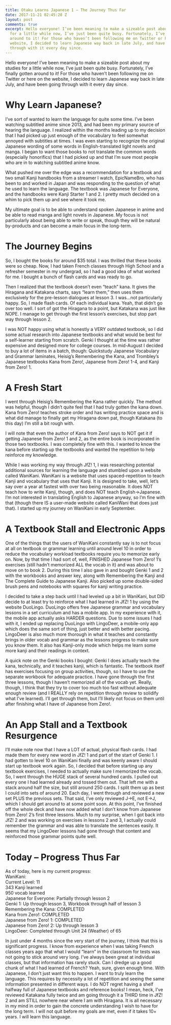 ```yaml
---
title: Otaku Learns Japanese 1 – The Journey Thus Far
date: 2017-11-21 02:45:28 Z
layout: post
comments: true
excerpt: Hello everyone! I’ve been meaning to make a sizeable post about my studies
  for a little while now, I’ve just been quite busy. Fortunately, I’ve finally gotten
  around to it! For those who haven’t been following me on Twitter or here on the
  website, I decided to learn Japanese way back in late July, and have been going
  through with it every day since.
---
```


<p>Hello everyone! I’ve been meaning to make a sizeable post about my studies for a little while now, I’ve just been quite busy. Fortunately, I’ve finally gotten around to it! For those who haven’t been following me on Twitter or here on the website, I decided to learn Japanese way back in late July, and have been going through with it every day since.</p>
<h1 id="-why-learn-japanese-"><strong>Why Learn Japanese?</strong></h1>
<p>I’ve sort of wanted to learn the language for quite some time. I’ve been watching subtitled anime since 2013, and had been my primary source of hearing the language. I realized within the months leading up to my decision that I had picked up just enough of the vocabulary to feel somewhat annoyed with subtitles at times. I was even starting to recognize the original Japanese wording of some words in English-translated light novels and manga. I began to want those books to not translate the common words (especially honorifics) that I had picked up and that I’m sure most people who are in to watching subtitled anime know.</p>
<p>What pushed me over the edge was a recommendation for a textbook and two small Kanji handbooks from a streamer I watch, EpicNameBro, who has been to and worked in Japan and was responding to the question of what he used to learn the language. The textbook was Japanese for Everyone, and the handbooks were Kanji Starter 1 and 2. I pretty much decided on a whim to pick them up and see where it took me.</p>
<p>My ultimate goal is to be able to understand spoken Japanese in anime and be able to read manga and light novels in Japanese. My focus is not particularly about being able to write or speak, though they will be natural by-products and can become a main focus in the long-term.</p>
<h1 id="-the-journey-begins-"><strong>The Journey Begins</strong></h1>
<p>So, I bought the books for around $35 total. I was thrilled that these books were so cheap. Now, I had taken French classes through High School and a refresher semester in my undergrad, so I had a good idea of what worked for me. I bought a bunch of flash cards and was ready to go.</p>
<p>Then I realized that the textbook doesn’t even “teach” kana. It gives the Hiragana and Katakana charts, says “learn them,” then uses them exclusively for the pre-lesson dialogues at lesson 3. I was…not particularly happy. So, I made flash cards. Of each individual kana. Yeah, that didn’t go over too well. I sort of got the Hiragana to a point, but Katakana was just like NOPE. I manage to get through the first lesson’s exercises, but stop part way through lesson 2.</p>
<p>I was NOT happy using what is honestly a VERY outdated textbook, so I did some actual research into Japanese textbooks and what would be best for a self-learner starting from scratch. Genki I thought at the time was rather expensive and designed more for college courses. In mid-August I decided to buy a lot of items in a batch, though: Quickstudy Japanese Vocabulary and Grammar laminates, Heisig’s Remembering the Kana, and Trombley’s Japanese textbooks Kana from Zero!, Japanese from Zero! 1-4, and Kanji from Zero! 1.</p>
<h1 id="-a-fresh-start-"><strong>A Fresh Start</strong></h1>
<p>I went through Heisig’s Remembering the Kana rather quickly. The method was helpful, though I didn’t quite feel that I had truly gotten the kana down. Kana from Zero! teaches stroke order and has writing practice space and is what did manage to finally get my Hiragana down pat, though Katakana (to this day) I’m still a bit rough with.</p>
<p>I will note that even the author of Kana from Zero! says to NOT get it if getting Japanese from Zero! 1 and 2, as the entire book is incorporated in those two textbooks. I was completely fine with this. I wanted to know the kana before starting up the textbooks and wanted the repetition to help reinforce my knowledge.</p>
<p>While I was working my way through JfZ! 1, I was researching potential additional sources for learning the language and stumbled upon a website called WaniKani. WaniKani is a website that uses spaced-repetition to teach Kanji and vocabulary that uses that Kanji. It is designed to take, well, let’s say over a year at fastest with over two being reasonable. It does NOT teach how to write Kanji, though, and does NOT teach English-&gt;Japanese. I’m not interested in translating English to Japanese anyway, so I’m fine with that (though there IS a user-made website called KaniWani that does just that). I started up my journey on WaniKani in early September.</p>
<h1 id="-a-textbook-stall-and-electronic-apps-"><strong>A Textbook Stall and Electronic Apps</strong></h1>
<p>One of the things that the users of WaniKani constantly say is to not focus at all on textbook or grammar learning until around level 10 in order to reduce the vocabulary workload textbooks require you to memorize early on. Now, by that time I had sort of, well, FINISHED Japanese from Zero! 1’s exercises (still hadn’t memorized ALL the vocab in it) and was about to move on to book 2. During this time I also gave in and bought Genki 1 and 2 with the workbooks and answer key, along with Remembering the Kanji and The Complete Guide to Japanese Kanji. Also picked up some double-sided brush pens and notebooks with squares for kanji writing practice.</p>
<p>I decided to take a step back until I had leveled up a bit in WaniKani, but DID decide to at least try to reinforce what I had learned in JfZ! 1 by using the website DuoLingo. DuoLingo offers free Japanese grammar and vocabulary lessons in a set curriculum and has a mobile app. In my experience with it, the mobile app actually asks HARDER questions. Due to some issues I had with it, I ended up replacing DuoLingo with LingoDeer, a mobile-only app which does the same sort of thing, just better and with better pacing. LingoDeer is also much more thorough in what it teaches and constantly brings in older vocab and grammar as the lessons progress to make sure you know them. It also has Kanji-only mode which helps me learn some more kanji and their readings in context.</p>
<p>A quick note on the Genki books I bought: Genki I does actually teach the kana, technically, and it teaches kanji, which is fantastic. The textbook itself has exercises focusing on group activities, though, so I have to use the separate workbook for adequate practice. I have gone through the first three lessons, though I haven’t memorized all of the vocab yet. Really, though, I think that they try to cover too much too fast without adequate enough review (and I REALLY rely on repetition through review to solidify what I’ve learned). I’ll get through them, but I’ll likely not focus on them until after finishing what I have of Japanese from Zero!.</p>
<h1 id="-an-app-stall-and-a-textbook-resurgence-"><strong>An App Stall and a Textbook Resurgence</strong></h1>
<p>I’ll make note now that I have a LOT of actual, physical flash cards. I had made them for every new word in JfZ! 1 and part of the start of Genki 1. I had gotten to level 10 on WaniKani finally and was keenly aware I should start up textbook work again. So, I decided that before starting up any textbook exercises, I needed to actually make sure I memorized the vocab. So, I went through the HUGE stack of several hundred cards. I pulled out every one I had learned already and tossed them out. That left me with a stack around half the size, but still around 250 cards. I split them up as best I could into sets of around 20. Each day, I went through and reviewed a new set PLUS the previous sets. That said, I’ve only reviewed J-&gt;E, not E-&gt;J, which I should get around to at some point soon. At this point, I’ve finished off the whole deck and have now added what I don’t know from Japanese from Zero! 2’s first three lessons.
Much to my surprise, when I got back into JfZ! 2 and was working on exercises in lessons 2 and 3, I actually could remember the grammar and was able to translate the sentences easily. It seems that my LingoDeer lessons had gone through that content and reinforced those grammar points quite well.  </p>
<h1 id="-today-progress-thus-far-"><strong>Today – Progress Thus Far</strong></h1>
<p>As of today, here is my current progress:<br>WaniKani:<br>Current Level: 11<br>343 Kanji learned<br>950 vocab learned<br>Japanese for Everyone: Partially through lesson 2<br>Genki 1: Up through lesson 3, Workbook through half of lesson 3<br>Remembering the Kana: COMPLETED<br>Kana from Zero!: COMPLETED<br>Japanese from Zero! 1: COMPLETED<br>Japanese from Zero! 2: Up through lesson 3<br>LingoDeer: Completed through Unit 24 (Weather) of 65</p>
<p>In just under 4 months since the very start of the journey, I think that this is significant progress. I know from experience when I was taking French classes years ago that what I would “learn” in the classroom for tests was not going to stick around very long. I’ve always been great at individual classes, but that information has rarely stuck. Can I dredge up a good chunk of what I had learned of French? Yeah, sure, given enough time. With Japanese, I don’t just want this to happen. I want to truly learn the language. This requires by necessity a lot of repetition and seeing the same information presented in different ways. I do NOT regret having a shelf halfway full of Japanese textbooks and reference books! I mean, heck, I’ve reviewed Katakana fully twice and am going through it a THIRD time in JfZ! 2 and am STILL nowhere near where I am with Hiragana. It is all necessary in my mind in order to gain the concrete understanding I wish to have for the long term. I will not quit before my goals are met, even if it takes 10+ years. I will learn this language.</p>